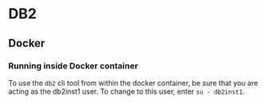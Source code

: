 # DB2

## Docker

### Running inside Docker container

To use the `db2` cli tool from within the docker container, be sure that you are acting as the db2inst1 user.
To change to this user, enter `su - db2inst1`.
